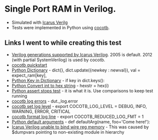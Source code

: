# Single Port RAM in Verilog.

* Simulated with [Icarus Verilg](http://iverilog.icarus.com/)
* Tests were implemented in Python using [cocotb](https://docs.cocotb.org/en/stable/).

## Links I went to while creating this test

* [Verilog generations supported by Icarus Verilog](https://iverilog.fandom.com/wiki/Iverilog_Flags?action=edit&section=4). 2005 is default. 2012 (with partial SystemVerilog) is used by cocotb.
* [cocotb quickstart](https://docs.cocotb.org/en/stable/quickstart.html)
* [Python Dictionary](https://www.tutorialspoint.com/python/python_dictionary.htm) - dict{}, dict.update({newkey : newval}), val = expect_ram[key], 
* [Python Key in Dictionary](https://www.geeksforgeeks.org/python-check-whether-given-key-already-exists-in-a-dictionary/) - if key in dict.keys(): 
* [Python Convert int to hex string](https://stackoverflow.com/questions/2269827/how-to-convert-an-int-to-a-hex-string) - hexstr = hex(i)
* [Python assert stops test](https://stackoverflow.com/questions/4732827/continuing-in-pythons-unittest-when-an-assertion-fails) - it is what it is. Use comparisons to keep test running
* [cocotb log errors](https://docs.cocotb.org/en/latest/examples.html#sorter) - dut._log.error 
* [cocotb set log level](https://docs.cocotb.org/en/stable/building.html#envvar-COCOTB_LOG_LEVEL) - export COCOTB_LOG_LEVEL = DEBUG, INFO, WARNING, ERROR, CRITICAL
* [cocotb format log line](https://docs.cocotb.org/en/stable/building.html#envvar-COCOTB_REDUCED_LOG_FMT) - export COCOTB_REDUCED_LOG_FMT = 1
* [Python default arguments](https://www.tutorialspoint.com/What-are-default-arguments-in-python) - def defaultArg(name, foo='Come here!'):
* [Icarus Verilog unable to bind wire reg memory](#) - This was caused by $dumpvars pointing to non-existing module in hierarchy





